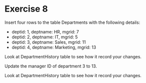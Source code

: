 # Exercise 8

Insert four rows to the table Departments with the following details:
* deptid: 1, deptname: HR, mgrid: 7
* deptid: 2, deptname: IT, mgrid: 5
* deptid: 3, deptname: Sales, mgrid: 11
* deptid: 4, deptname: Marketing, mgrid: 13

Look at DepartmentHistory table to see how it record your changes.

Update the manager ID of department 3 to 13.

Look at DepartmentHistory table to see how it record your changes.

